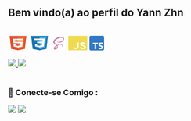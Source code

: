 ## Bem vindo(a) ao perfil do Yann Zhn



<!-- ![Anurag's GitHub stats](https://github-readme-stats.vercel.app/api?YannDarkz=anuraghazra&hide=contribs,prs) -->

<!-- ![Estatísticas do GitHub de Anurag](https://github-readme-stats.vercel.app/api?username=YannDarkz&show_icons=true&bg_color=00000000) -->

<div style="display: inline_block">
<br>
  <img align="center" alt="HTML" height="30" width="40" src="https://raw.githubusercontent.com/devicons/devicon/master/icons/html5/html5-original.svg">
  <img align="center" alt="CSS" height="30" width="40" src="https://raw.githubusercontent.com/devicons/devicon/master/icons/css3/css3-original.svg">
   <img align="center" alt="CSS" height="30" width="30" src="./src/images/file_type_scss_icon_130177.svg">
  <img align="center" alt="Js" height="30" width="40" src="https://raw.githubusercontent.com/devicons/devicon/master/icons/javascript/javascript-plain.svg">
   <img align="center" alt="ts" height="30" width="30" src="./src/images/typescript.png">
    <!-- <img align="center" src="https://cdn.jsdelivr.net/gh/devicons/devicon/icons/nodejs/nodejs-original.svg" height="30" alt="nodejs logo" />
    <img align="center" src="https://cdn.jsdelivr.net/gh/devicons/devicon/icons/nextjs/nextjs-original.svg" height="30" alt="nextjs logo" />
    <img align="center" src="https://cdn.jsdelivr.net/gh/devicons/devicon/icons/react/react-original.svg" height="30" alt="react logo" >
     <img align="center" src="https://cdn.jsdelivr.net/gh/devicons/devicon/icons/tailwindcss/tailwindcss-original-wordmark.svg" height="60" alt="tailwindcss logo" /> -->
</div>
 
 <br>

 <div>
  <a href="https://github.com/YannDarkz">
  <img height="180em" src="https://github-readme-stats.vercel.app/api?username=YannDarkz&show_icons=true&theme=tokyonight&include_all_commits=true&count_private=true"/>
  <img height="180em" src="https://github-readme-stats.vercel.app/api/top-langs/?username=YannDarkz&layout=compact&langs_count=6&theme=tokyonight"/>
  </a>
</div>

<br>
 
  ### 📢 Conecte-se Comigo :
 
<div> 
 <a href="https://discord.gg/QKtrpXPZ" target="_blank"><img src="https://img.shields.io/badge/Discord-7289DA?style=for-the-badge&logo=discord&logoColor=white"></a> 
   <a href="https://www.linkedin.com/in/yanndarkzinnn/" target="_blank"><img src="https://img.shields.io/badge/-LinkedIn-%230077B5?style=for-the-badge&logo=linkedin&logoColor=white" ></a> 
 
  <!-- ![Snake animation](https://github.com/YannDarkz/YannDarkz/blob/output/github-contribution-grid-snake.svg) -->





  </div>
